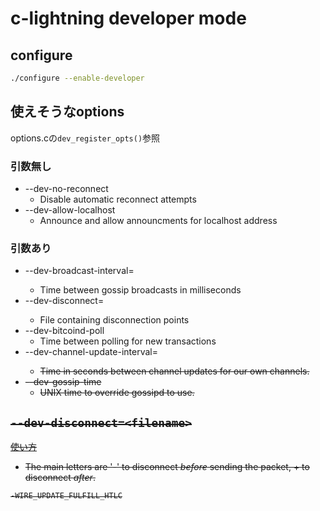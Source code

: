 # c-lightning developer mode

## configure

```bash
./configure --enable-developer
```


## 使えそうなoptions

options.cの`dev_register_opts()`参照

### 引数無し

* --dev-no-reconnect
  * Disable automatic reconnect attempts
* --dev-allow-localhost
  * Announce and allow announcments for localhost address

### 引数あり

* --dev-broadcast-interval=<ms>
  * Time between gossip broadcasts in milliseconds
* --dev-disconnect=<filename>
  * File containing disconnection points
* --dev-bitcoind-poll
  * Time between polling for new transactions
* --dev-channel-update-interval=<s>
  * Time in seconds between channel updates for our own channels.
* --dev-gossip-time
  * UNIX time to override gossipd to use.

## `--dev-disconnect=<filename>`

[使い方](https://github.com/ElementsProject/lightning/issues/366#issuecomment-346249070)

* The main letters are '-' to disconnect *before* sending the packet, + to disconnect *after*.

```text
-WIRE_UPDATE_FULFILL_HTLC
```
